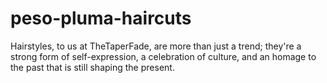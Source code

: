 # peso-pluma-haircuts
Hairstyles, to us at TheTaperFade, are more than just a trend; they're a strong form of self-expression, a celebration of culture, and an homage to the past that is still shaping the present. 
